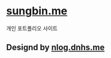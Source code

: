 # [sungbin.me](https://sungbin.me)
개인 포트폴리오 사이트

## Designd by [nlog.dnhs.me](https://github.com/nnnlog/nlog.dnhs.me)

